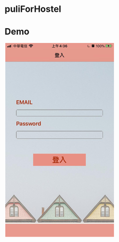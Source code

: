 # puliForHostel
 
Demo
=====

![image](https://github.com/essentialSeagull/puliForHostel/blob/main/pics/login.png)
